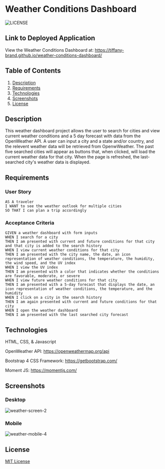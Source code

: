 # Weather Conditions Dashboard

![LICENSE](https://img.shields.io/github/license/tiffany-brand/weather-conditions-dashboard?style=plastic) 

## Link to Deployed Application

View the Weather Conditions Dashboard at: https://tiffany-brand.github.io/weather-conditions-dashboard/

## Table of Contents

1. [Description](#Description)
2. [Requirements](#Requirements)
3. [Technologies](#Technologies) 
4. [Screenshots](#Screenshots)
5. [License](#License)

## Description

This weather dashboard project allows the user to search for cities and view current weather conditions and a 5 day forecast with data from the OpenWeather API. A user can input a city and a state and/or country, and the relevent weather data will be retrieved from OpenwWeather. The past five searched cities will appear as buttons that, when clicked, will load the current weather data for that city. When the page is refreshed, the last-searched city's weather data is displayed.



## Requirements

### User Story

```
AS A traveler
I WANT to see the weather outlook for multiple cities
SO THAT I can plan a trip accordingly
```

### Acceptance Criteria

```
GIVEN a weather dashboard with form inputs
WHEN I search for a city
THEN I am presented with current and future conditions for that city and that city is added to the search history
WHEN I view current weather conditions for that city
THEN I am presented with the city name, the date, an icon representation of weather conditions, the temperature, the humidity, the wind speed, and the UV index
WHEN I view the UV index
THEN I am presented with a color that indicates whether the conditions are favorable, moderate, or severe
WHEN I view future weather conditions for that city
THEN I am presented with a 5-day forecast that displays the date, an icon representation of weather conditions, the temperature, and the humidity
WHEN I click on a city in the search history
THEN I am again presented with current and future conditions for that city
WHEN I open the weather dashboard
THEN I am presented with the last searched city forecast
```

## Technologies

HTML, CSS, & Javascript

OpenWeather API: https://openweathermap.org/api 

Bootstrap 4 CSS Framework: https://getbootstrap.com/

Moment JS: https://momentjs.com/ 

## Screenshots

### Desktop

![weather-screen-2](https://user-images.githubusercontent.com/16748389/89361446-4d184d00-d699-11ea-8683-0fd1b8395323.JPG)


### Mobile

![weather-mobile-4](https://user-images.githubusercontent.com/16748389/89361451-50133d80-d699-11ea-8d5a-3d8b42d728eb.JPG)

## License

[MIT License](./LICENSE)

